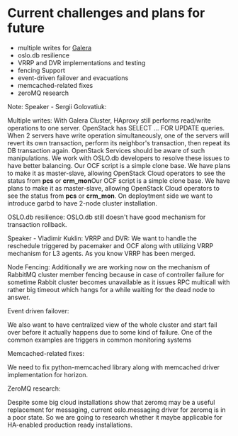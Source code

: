 # Current challenges and plans for future

- multiple writes for [Galera](http://lists.openstack.org/pipermail/openstack-dev/2014-May/035344.html)
- oslo.db resilience
- VRRP and DVR implementations and testing
- fencing Support
- event-driven failover and evacuations
- memcached-related fixes
- zeroMQ research

Note: Speaker - Sergii Golovatiuk:

Multiple writes:
With Galera Cluster, HAproxy still performs read/write operations to one server. OpenStack has SELECT ... FOR UPDATE queries. When 2 servers have write operation simultaneously, one of the servers will revert its own transaction, perform its neighbor's transaction, then repeat its DB transaction again. OpenStack Services should be aware of such manipulations. We work with OSLO.db developers to resolve these issues to have better balancing. Our OCF script is a simple clone base. We have plans to make it as master-slave, allowing OpenStack Cloud operators to see the status from **pcs** or **crm_mon**Our OCF script is a simple clone base. We have plans to make it as master-slave, allowing OpenStack Cloud operators to see the status from **pcs** or **crm_mon**. On deploytment side we want to introduce garbd to have 2-node cluster installation.

OSLO.db resilience:
OSLO.db still doesn't have good mechanism for transaction rollback.

Speaker - Vladimir Kuklin:
VRRP and DVR:
We want to handle the reschedule triggered by pacemaker and OCF along with utilizing VRRP mechanism for L3 agents. As you know VRRP has been merged.

Node Fencing:
Additionally we are working now on the mechanism of RabbitMQ cluster member fencing because in case of controller failure for sometime Rabbit cluster becomes unavailable as it issues RPC multicall with rather big timeout which hangs for a while waiting for the dead node to answer.

Event driven failover:

We also want to have centralized view of the whole cluster and start fail over before it actually happens due to some kind of failure. One of the common examples are triggers in common monitoring systems

Memcached-related fixes:

We need to fix python-memcached library along with memcached driver implementation for horizon.

ZeroMQ research:

Despite some big cloud installations show that zeromq may be a useful replacement for messaging, current oslo.messaging driver for zeromq is in a poor state. So we are going to research whether it maybe applicable for HA-enabled production ready installations.


